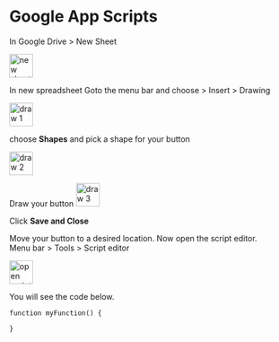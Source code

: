 # Google App Scripts


In Google Drive > New Sheet

<img src="#" alt="new sheet" height="42" width="42">

In new spreadsheet 
Goto the menu bar and choose > Insert > Drawing

<img src="#" alt="draw 1" height="42" width="42">

choose **Shapes** and pick a shape for your button

<img src="#" alt="draw 2" height="42" width="42">

Draw your button
<img src="#" alt="draw 3" height="42" width="42">

Click **Save and Close**

Move your button to a desired location. Now open the script editor.\
Menu bar > Tools > Script editor

<img src="#" alt="open script editor" height="42" width="42">

You will see the code below. 

```
function myFunction() {
  
}
```




